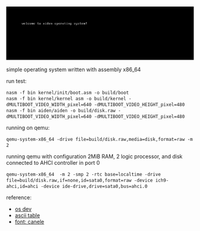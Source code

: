 ![aiden banner](.github/banner.png)

simple operating system written with assembly x86_64

run test:

```
nasm -f bin kernel/init/boot.asm -o build/boot
nasm -f bin kernel/kernel asm -o build/kernel -dMULTIBOOT_VIDEO_WIDTH_pixel=640 -dMULTIBOOT_VIDEO_HEIGHT_pixel=480
nasm -f bin aiden/aiden -o build/disk.raw -dMULTIBOOT_VIDEO_WIDTH_pixel=640 -dMULTIBOOT_VIDEO_HEIGHT_pixel=480
```

running on qemu:
```
qemu-system-x86_64 -drive file=build/disk.raw,media=disk,format=raw -m 2
```

running qemu with configuration 2MiB RAM, 2 logic processor, and disk connected to AHCI controller in port 0
```
qemu-system-x86_64  -m 2 -smp 2 -rtc base=localtime -drive file=build/disk.raw,if=none,id=sata0,format=raw -device ich9-ahci,id=ahci -device ide-drive,drive=sata0,bus=ahci.0
```

reference:

- [os dev](https://wiki.osdev.org/Expanded_Main_Page)
- [ascii table](https://www.freecodecamp.org/news/ascii-table-hex-to-ascii-value-character-code-chart-2/)
- [font: canele](addy-dclxvi.github.io)
